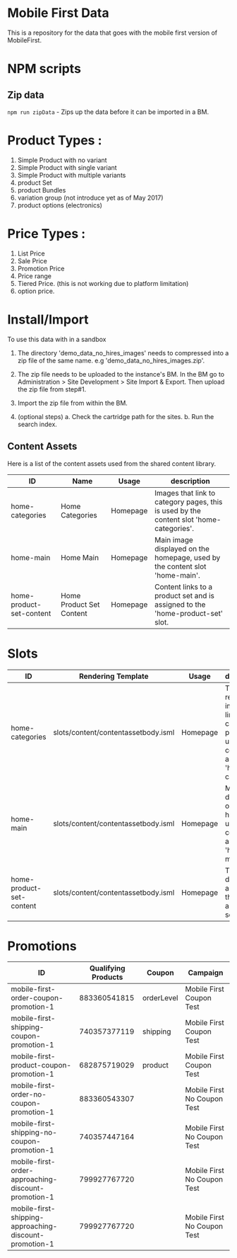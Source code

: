 # Mobile First Data

This is a repository for the data that goes with the mobile first version of MobileFirst.

# NPM scripts

## Zip data
`npm run zipData` - Zips up the data before it can be imported in a BM.

# Product Types : 
1. Simple Product with no variant
2. Simple Product with single variant
3. Simple Product with multiple variants
4. product Set
5. product Bundles
6. variation group (not introduce yet as of May 2017)
7. product options (electronics) 


# Price Types :
1. List Price
2. Sale Price
3. Promotion Price
3. Price range
4. Tiered Price. (this is not working due to platform limitation) 
5. option price. 



# Install/Import
To use this data with in a sandbox

1. The directory 'demo\_data\_no\_hires\_images' needs to compressed into a zip file of the same name.
		e.g 'demo\_data\_no\_hires\_images.zip'.


2. The zip file needs to be uploaded to the instance's BM.  In the BM go to Administration >  Site Development >  Site Import & Export.  Then upload the zip file from step#1.

3. Import the zip file from within the BM.

4. (optional steps)
	a. Check the cartridge path for the sites.
	b. Run the search index.


## Content Assets
Here is a list of the content assets used from the shared content library.


| ID                      | Name | Usage             |description|
|-------------------------|------|-------------------|-----------|
|home-categories          |Home Categories| Homepage |Images that link to category pages, this is used by the content slot 'home-categories'.|
|home-main                |Home Main| Homepage |Main image displayed on the homepage, used by the content slot 'home-main'.|
|home-product-set-content |Home Product Set Content | Homepage |Content links to a product set and is assigned to the 'home-product-set' slot.|


# Slots
| ID                      | Rendering Template | Usage             |description|
|-------------------------|------|-------------------|-----------|
|home-categories          |slots/content/contentassetbody.isml| Homepage |This slot renders images that link to other category pages it uses the content asset 'home-categories'.|
|home-main                |slots/content/contentassetbody.isml| Homepage |Main image displayed on the homepage, used by the content asset 'home-main'.|
|home-product-set-content |slots/content/contentassetbody.isml| Homepage |This slot desiplays an image that links to a product set|

# Promotions
| ID                                                     | Qualifying Products | Coupon     | Campaign                    |
|--------------------------------------------------------|---------------------|------------|-----------------------------|
| mobile-first-order-coupon-promotion-1                  | 883360541815        | orderLevel | Mobile First Coupon Test    |
| mobile-first-shipping-coupon-promotion-1               | 740357377119        | shipping   | Mobile First Coupon Test    |
| mobile-first-product-coupon-promotion-1                | 682875719029        | product    | Mobile First Coupon Test    |
| mobile-first-order-no-coupon-promotion-1               | 883360543307        |            | Mobile First No Coupon Test |
| mobile-first-shipping-no-coupon-promotion-1            | 740357447164        |            | Mobile First No Coupon Test |
| mobile-first-order-approaching-discount-promotion-1    | 799927767720        |            | Mobile First No Coupon Test |
| mobile-first-shipping-approaching-discount-promotion-1 | 799927767720        |            | Mobile First No Coupon Test |